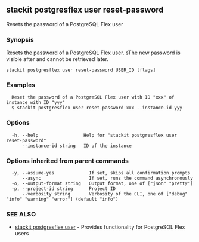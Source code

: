 ## stackit postgresflex user reset-password

Resets the password of a PostgreSQL Flex user

### Synopsis

Resets the password of a PostgreSQL Flex user.
sThe new password is visible after and cannot be retrieved later.

```
stackit postgresflex user reset-password USER_ID [flags]
```

### Examples

```
  Reset the password of a PostgreSQL Flex user with ID "xxx" of instance with ID "yyy"
  $ stackit postgresflex user reset-password xxx --instance-id yyy
```

### Options

```
  -h, --help                 Help for "stackit postgresflex user reset-password"
      --instance-id string   ID of the instance
```

### Options inherited from parent commands

```
  -y, --assume-yes             If set, skips all confirmation prompts
      --async                  If set, runs the command asynchronously
  -o, --output-format string   Output format, one of ["json" "pretty"]
  -p, --project-id string      Project ID
      --verbosity string       Verbosity of the CLI, one of ["debug" "info" "warning" "error"] (default "info")
```

### SEE ALSO

* [stackit postgresflex user](./stackit_postgresflex_user.md)	 - Provides functionality for PostgreSQL Flex users

